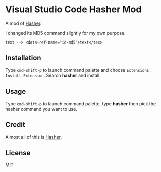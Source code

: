 # Visual Studio Code Hasher Mod

A mod of [Hasher](https://marketplace.visualstudio.com/items?itemName=deerawan.vscode-hasher).

I changed its MD5 command slightly for my own purpose.

```
text --> <data-ref-name="id-md5">text</tex>
```

## Installation
Type `cmd-shift-p` to launch command palette and choose `Extensions: Install Extension`. Search **hasher** and install.

## Usage
Type `cmd-shift-p` to launch command palette, type **hasher** then pick the hasher command you want to use.

## Credit
Almost all of this is [Hasher](https://marketplace.visualstudio.com/items?itemName=deerawan.vscode-hasher).

## License
MIT